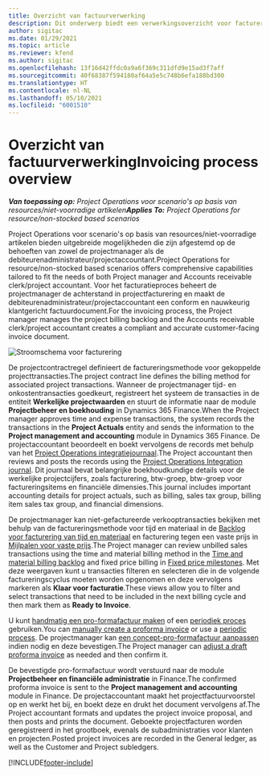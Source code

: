 ```yaml
---
title: Overzicht van factuurverwerking
description: Dit onderwerp biedt een verwerkingsoverzicht voor facturering in Project Operations voor scenario's op basis van resources/niet-voorradige artikelen.
author: sigitac
ms.date: 01/29/2021
ms.topic: article
ms.reviewer: kfend
ms.author: sigitac
ms.openlocfilehash: 13f16d42ffdc0a9a6f369c311dfd9e15ad3f7aff
ms.sourcegitcommit: 40f68387f594180af64a5e5c748b6efa188bd300
ms.translationtype: HT
ms.contentlocale: nl-NL
ms.lasthandoff: 05/10/2021
ms.locfileid: "6001510"
---
```

# <a name="invoicing-process-overview"></a><span data-ttu-id="20d97-103">Overzicht van factuurverwerking</span><span class="sxs-lookup"><span data-stu-id="20d97-103">Invoicing process overview</span></span>

<span data-ttu-id="20d97-104">_**Van toepassing op:** Project Operations voor scenario's op basis van resources/niet-voorradige artikelen_</span><span class="sxs-lookup"><span data-stu-id="20d97-104">_**Applies To:** Project Operations for resource/non-stocked based scenarios_</span></span>

<span data-ttu-id="20d97-105">Project Operations voor scenario's op basis van resources/niet-voorradige artikelen bieden uitgebreide mogelijkheden die zijn afgestemd op de behoeften van zowel de projectmanager als de debiteurenadministrateur/projectaccountant.</span><span class="sxs-lookup"><span data-stu-id="20d97-105">Project Operations for resource/non-stocked based scenarios offers comprehensive capabilities tailored to fit the needs of both Project manager and Accounts receivable clerk/project accountant.</span></span> <span data-ttu-id="20d97-106">Voor het facturatieproces beheert de projectmanager de achterstand in projectfacturering en maakt de debiteurenadministrateur/projectaccountant een conform en nauwkeurig klantgericht factuurdocument.</span><span class="sxs-lookup"><span data-stu-id="20d97-106">For the invoicing process, the Project manager manages the project billing backlog and the Accounts receivable clerk/project accountant creates a compliant and accurate customer-facing invoice document.</span></span>

![Stroomschema voor facturering](./media/invoicing-flow.png)

<span data-ttu-id="20d97-108">De projectcontractregel definieert de factureringsmethode voor gekoppelde projecttransacties.</span><span class="sxs-lookup"><span data-stu-id="20d97-108">The project contract line defines the billing method for associated project transactions.</span></span> <span data-ttu-id="20d97-109">Wanneer de projectmanager tijd- en onkostentransacties goedkeurt, registreert het systeem de transacties in de entiteit **Werkelijke projectwaarden** en stuurt de informatie naar de module **Projectbeheer en boekhouding** in Dynamics 365 Finance.</span><span class="sxs-lookup"><span data-stu-id="20d97-109">When the Project manager approves time and expense transactions, the system records the transactions in the **Project Actuals** entity and sends the information to the **Project management and accounting** module in Dynamics 365 Finance.</span></span> <span data-ttu-id="20d97-110">De projectaccountant beoordeelt en boekt vervolgens de records met behulp van het [Project Operations integratiejournaal](../project-accounting/project-operations-integration-journal.md).</span><span class="sxs-lookup"><span data-stu-id="20d97-110">The Project accountant then reviews and posts the records using the [Project Operations Integration journal](../project-accounting/project-operations-integration-journal.md).</span></span> <span data-ttu-id="20d97-111">Dit journaal bevat belangrijke boekhoudkundige details voor de werkelijke projectcijfers, zoals facturering, btw-groep, btw-groep voor factureringsitems en financiële dimensies.</span><span class="sxs-lookup"><span data-stu-id="20d97-111">This journal includes important accounting details for project actuals, such as billing, sales tax group, billing item sales tax group, and financial dimensions.</span></span>

<span data-ttu-id="20d97-112">De projectmanager kan niet-gefactureerde verkooptransacties bekijken met behulp van de factureringsmethode voor tijd en materiaal in de [Backlog voor facturering van tijd en materiaal](../proforma-invoicing/manage-billing-backlog.md#time-and-material-billing-backlog) en facturering tegen een vaste prijs in [Mijlpalen voor vaste prijs](../proforma-invoicing/manage-billing-backlog.md#fixed-price-milestones).</span><span class="sxs-lookup"><span data-stu-id="20d97-112">The Project manager can review unbilled sales transactions using the time and material billing method in the [Time and material billing backlog](../proforma-invoicing/manage-billing-backlog.md#time-and-material-billing-backlog) and fixed price billing in [Fixed price milestones](../proforma-invoicing/manage-billing-backlog.md#fixed-price-milestones).</span></span> <span data-ttu-id="20d97-113">Met deze weergaven kunt u transacties filteren en selecteren die in de volgende factureringscyclus moeten worden opgenomen en deze vervolgens markeren als **Klaar voor facturatie**.</span><span class="sxs-lookup"><span data-stu-id="20d97-113">These views allow you to filter and select transactions that need to be included in the next billing cycle and then mark them as **Ready to Invoice**.</span></span>

<span data-ttu-id="20d97-114">U kunt [handmatig een pro-formafactuur maken](../proforma-invoicing/create-manual-proforma-invoice.md) of een [periodiek proces](../proforma-invoicing/configure-automated-invoice-creation.md) gebruiken.</span><span class="sxs-lookup"><span data-stu-id="20d97-114">You can [manually create a proforma invoice](../proforma-invoicing/create-manual-proforma-invoice.md) or use a [periodic process](../proforma-invoicing/configure-automated-invoice-creation.md).</span></span> <span data-ttu-id="20d97-115">De projectmanager kan [een concept-pro-formafactuur aanpassen](../proforma-invoicing/manage-proforma-invoice.md) indien nodig en deze bevestigen.</span><span class="sxs-lookup"><span data-stu-id="20d97-115">The Project manager can [adjust a draft proforma invoice](../proforma-invoicing/manage-proforma-invoice.md) as needed and then confirm it.</span></span>

<span data-ttu-id="20d97-116">De bevestigde pro-formafactuur wordt verstuurd naar de module **Projectbeheer en financiële administratie** in Finance.</span><span class="sxs-lookup"><span data-stu-id="20d97-116">The confirmed proforma invoice is sent to the **Project management and accounting** module in Finance.</span></span> <span data-ttu-id="20d97-117">De projectaccountant maakt het projectfactuurvoorstel op en werkt het bij, en boekt deze en drukt het document vervolgens af.</span><span class="sxs-lookup"><span data-stu-id="20d97-117">The Project accountant formats and updates the project invoice proposal, and then posts and prints the document.</span></span> <span data-ttu-id="20d97-118">Geboekte projectfacturen worden geregistreerd in het grootboek, evenals de subadministraties voor klanten en projecten.</span><span class="sxs-lookup"><span data-stu-id="20d97-118">Posted project invoices are recorded in the General ledger, as well as the Customer and Project subledgers.</span></span>


[!INCLUDE[footer-include](../includes/footer-banner.md)]